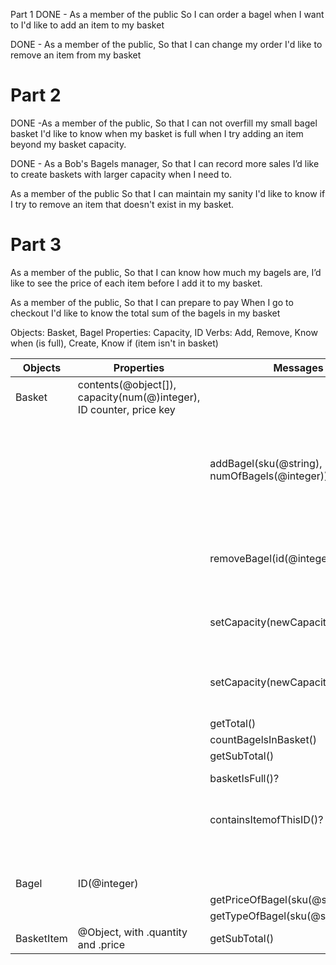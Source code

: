 Part 1
DONE - As a member of the public
So I can order a bagel when I want to
I'd like to add an item to my basket

DONE - As a member of the public,
So that I can change my order
I'd like to remove an item from my basket

# Part 2
DONE -As a member of the public,
So that I can not overfill my small bagel basket
I'd like to know when my basket is full when I try adding an item beyond my basket capacity.

DONE - As a Bob's Bagels manager,
So that I can record more sales
I’d like to create baskets with larger capacity when I need to.

As a member of the public
So that I can maintain my sanity
I'd like to know if I try to remove an item that doesn't exist in my basket.

# Part 3
As a member of the public,
So that I can know how much my bagels are,
I’d like to see the price of each item before I add it to my basket.

As a member of the public,
So that I can prepare to pay
When I go to checkout I'd like to know the total sum of the bagels in my basket

Objects: Basket, Bagel
Properties: Capacity, ID
Verbs: Add, Remove, Know when (is full), Create, Know if (item isn't in basket)

<!-- re-format the table -->
<!-- data types are missing -->
<!-- scenarios are missing -->
<!-- messages to messages ??? -->
<!-- four outputs, seven methods in basket.js -->
| Objects  | Properties | Messages | Notes    | Scenarios | Output |
| - | - | -| - | - | - |
| Basket   | contents(@object[]), capacity(num(@)integer), ID counter, price key    |
| | | addBagel(sku(@string), numOfBagels(@integer))| (note: includes new item with next ID), increment ID counter | sku is valid | contents(@Object[])|
| | | | TO BE ADDED | sku is NOT valid | throw error |
|          | | removeBagel(id(@integer)) | | bagel found | contents(@Object[]) |
|          | | | TO BE ADDED | bagel not found | throw error|
|          | | setCapacity(newCapacity(@Integer))| | new capacity is a positive integer| capacity(@integer) |
|          | | setCapacity(newCapacity(@Integer))| TO BE ADDED | new capacity is not a positive integer| throw error |
|          | | getTotal()| | | total(@number) |
|          | | countBagelsInBasket()|| | count(@number) |
|          | | getSubTotal()|| | subTotal(@number) |
|          | | basketIsFull()? || output: inconsistent | @string / @boolean|
|          | | containsItemofThisID()? | MISSING FROM CODE BASE| if item found | true|
|          | |  | | if item not found| false|
| Bagel    |  ID(@integer)|
| |        | getPriceOfBagel(sku(@string)) ||| price(@number)|
| |        | getTypeOfBagel(sku(@string)) ||| variant(@string)|
BasketItem | @Object, with .quantity and .price | getSubTotal() | 
